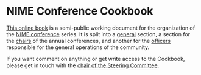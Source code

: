 # NIME Conference Cookbook

[This online book](https://nime.gitbook.io/conference-cookbok/) is a semi-public working document for the organization of the [NIME conference](http://www.nime.org) series. It is split into a [general](https://nime.gitbook.io/conference-cookbok/info) section, a section for the [chairs](https://nime.gitbook.io/conference-cookbok/chairs) of the annual conferences, and another for the [officers](https://nime.gitbook.io/conference-cookbok/officers/) responsible for the general operations of the community.

If you want comment on anything or get write access to the Cookbook, please get in touch with the [chair of the Steering Committee](http://people.uio.no/alexanje).
